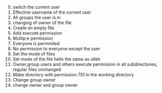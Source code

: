 0. switch the current user
1. Effective username of the current user
2. All groups the user is in
3. changing of owner of the file
4. Create an empty file
5. Add execute permission
6. Multip;e permission
7. Everyone is permmited
8. No permission to everyone except the user
9. Set the mode of files
10. Set mode of the file hello the same as olleh
11. Owner,group users and others execute permission in all subdirectories, regular files unchanged
12. Make directory with permission 751 in the working directory
13. Change group owner
14. change owner and group owner
